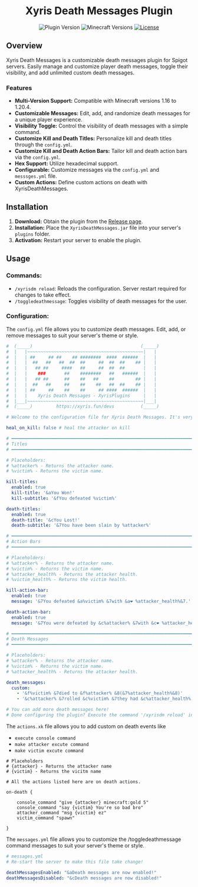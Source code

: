 <div align="center">

# Xyris Death Messages Plugin

![Plugin Version](https://img.shields.io/badge/version-v2.0.0-blue)
![Minecraft Versions](https://img.shields.io/badge/Minecraft-1.16%20to%201.20.4-brightgreen)
  <a href="link_to_license">
    <img src="https://img.shields.io/github/license/Darkxx14/XyrisDeathMessages?color=blue&label=License&style=flat-square" alt="License">
  </a>
</p>

</div>

## Overview

Xyris Death Messages is a customizable death messages plugin for Spigot servers. Easily manage and customize player death messages, toggle their visibility, and add unlimited custom death messages.

### Features

- **Multi-Version Support:** Compatible with Minecraft versions 1.16 to 1.20.4.
- **Customizable Messages:** Edit, add, and randomize death messages for a unique player experience.
- **Visibility Toggle:** Control the visibility of death messages with a simple command.
- **Customize Kill and Death Titles:** Personalize kill and death titles through the `config.yml`.
- **Customize Kill and Death Action Bars:** Tailor kill and death action bars via the `config.yml`.
- **Hex Support:** Utilize hexadecimal support.
- **Configurable:** Customize messages via the `config.yml` and `messsges.yml` file.
- **Custom Actions:** Define custom actions on death with XyrisDeathMessages.

## Installation

1. **Download:** Obtain the plugin from the [Release page](https://github.com/Darkxx14/XyrisDeathMessages/releases/).
2. **Installation:** Place the `XyrisDeathMessages.jar` file into your server's `plugins` folder.
3. **Activation:** Restart your server to enable the plugin.

## Usage

### Commands:

- `/xyrisdm reload`: Reloads the configuration. Server restart required for changes to take effect.
- `/toggledeathmessage`: Toggles visibility of death messages for the user.

### Configuration:

The `config.yml` file allows you to customize death messages. Edit, add, or remove messages to suit your server's theme or style.

```yaml
#  (_____)                                         (_____)
#  |   |~~~~~~~~~~~~~~~~~~~~~~~~~~~~~~~~~~~~~~~~~~~~|   |
#  |   | ##     ## ##    ## ########  ####  ######  |   |
#  |   |  ##   ##   ##  ##  ##     ##  ##  ##    ## |   |
#  |   |   ## ##     ####   ##     ##  ##  ##       |   |
#  |   |    ###       ##    ########   ##   ######  |   |
#  |   |   ## ##      ##    ##   ##    ##        ## |   |
#  |   |  ##   ##     ##    ##    ##   ##  ##    ## |   |
#  |   | ##     ##    ##    ##     ## ####  ######  |   |
#  |   |    Xyris Death Messages - XyrisPlugins     |   |
#  |___|~~~~~~~~~~~~~~~~~~~~~~~~~~~~~~~~~~~~~~~~~~~~|___|
#  (_____)         https://xyris.fun/devs          (_____)

# Welcome to the configuration file for Xyris Death Messages. It's very easy to edit all the settings. If you encounter any issues while configuring or discover any bugs, please feel free to contact us at xyris.fun/devs.

heal_on_kill: false # heal the attacker on kill

# ━━━━━━━━━━━━━━━━━━━━━━━━━━━━━━━━━━━━━━━━━━━━━━━━━━━━━━━━━━━━━━━━━━━━━━━━
# Titles
# ━━━━━━━━━━━━━━━━━━━━━━━━━━━━━━━━━━━━━━━━━━━━━━━━━━━━━━━━━━━━━━━━━━━━━━━━

# Placeholders:
# %attacker% - Returns the attacker name.
# %victim% - Returns the victim name.

kill-titles:
  enabled: true
  kill-title: '&aYou Won!'
  kill-subtitle: '&fYou defeated %victim%'

death-titles:
  enabled: true
  death-title: '&cYou Lost!'
  death-subtitle: '&7You have been slain by %attacker%'

# ━━━━━━━━━━━━━━━━━━━━━━━━━━━━━━━━━━━━━━━━━━━━━━━━━━━━━━━━━━━━━━━━━━━━━━━━
# Action Bars
# ━━━━━━━━━━━━━━━━━━━━━━━━━━━━━━━━━━━━━━━━━━━━━━━━━━━━━━━━━━━━━━━━━━━━━━━━

# Placeholders:
# %attacker% - Returns the attacker name.
# %victim% - Returns the victim name.
# %attacker_health% - Returns the attacker health.
# %victim_health% - Returns the victim health.

kill-action-bar:
  enabled: true
  message: '&7You defeated &a%victim% &7with &a❤ %attacker_health%&7.'

death-action-bar:
  enabled: true
  message: '&7You were defeated by &c%attacker% &7with &c❤ %attacker_health%&7.'

# ━━━━━━━━━━━━━━━━━━━━━━━━━━━━━━━━━━━━━━━━━━━━━━━━━━━━━━━━━━━━━━━━━━━━━━━━
# Death Messages
# ━━━━━━━━━━━━━━━━━━━━━━━━━━━━━━━━━━━━━━━━━━━━━━━━━━━━━━━━━━━━━━━━━━━━━━━━

# Placeholders:
# %attacker% - Returns the attacker name.
# %victim% - Returns the victim name.
# %attacker_health% - Returns the attacker health.

death_messages:
  custom:
    - '&f%victim% &7died to &f%attacker% &8(&7%attacker_health%&8)'
    - '&c%attacker% &7rolled &c%victim% &7they had &c%attacker_health% &7health.'

# You can add more death messages here!
# Done configuring the plugin? Execute the command '/xyrisdm reload' in-game to apply the changes.
```


The `actions.xk` file allows you to add custom on death events like

- `execute console command`
- `make attacker excute command`
- `make victim excute command`

```
# Placeholders
# {attacker} - Returns the attacker name
# {victim} - Returns the vicitm name

# All the actions listed here are on death actions.

on-death {

    console_command "give {attacker} minecraft:gold 5"
    console_command "say {victim} You're so bad bro"
    attacker_command "msg {victim} ez"
    victim_command "spawn"

}
```

The `messages.yml` file allows you to customize the /toggledeathmessage command messages to suit your server's theme or style.

```yaml
# messages.yml
# Re-start the server to make this file take change!

deathMessagesEnabled: "&aDeath messages are now enabled!"
deathMessagesDisabled: "&cDeath messages are now disabled!"
```
